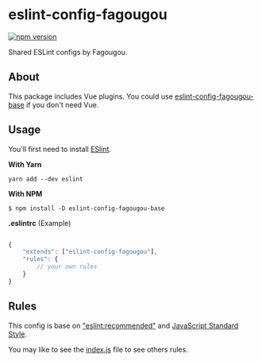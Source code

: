 eslint-config-fagougou
===========================

[![npm version](https://badge.fury.io/js/eslint-config-fagougou.svg)](https://badge.fury.io/js/eslint-config-fagougou)

Shared ESLint configs by Fagougou.

## About

This package includes Vue plugins. You could use [eslint-config-fagougou-base](https://www.npmjs.com/package/eslint-config-fagougou-base) if you don't need Vue.

## Usage

You'll first need to install [ESlint](https://eslint.org/docs/user-guide/getting-started#installation-and-usage).

**With Yarn**

`yarn add --dev eslint`

**With NPM**

`$ npm install -D eslint-config-fagougou-base`

**.eslintrc** (Example)

```javascript

{
    "extends": ["eslint-config-fagougou"],
    "rules": {
        // your own rules
    }
}

```

## Rules

This config is base on ["eslint:recommended"](https://eslint.org/docs/rules/) and [JavaScript Standard Style](https://standardjs.com/).

You may like to see the [index.js](./index) file to see others rules.